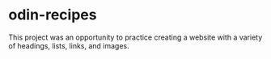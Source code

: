 # odin-recipes
This project was an opportunity to practice creating a website with a variety of headings, lists, links, and images.